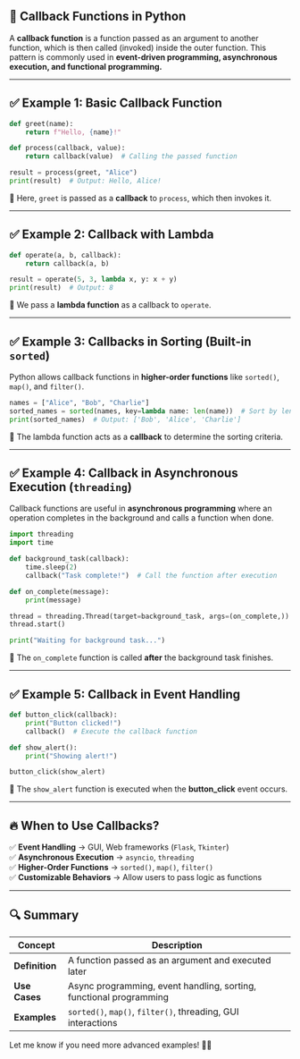 ## **🔹 Callback Functions in Python**  

A **callback function** is a function passed as an argument to another function, which is then called (invoked) inside the outer function. This pattern is commonly used in **event-driven programming, asynchronous execution, and functional programming.**

---

## **✅ Example 1: Basic Callback Function**
```python
def greet(name):
    return f"Hello, {name}!"

def process(callback, value):
    return callback(value)  # Calling the passed function

result = process(greet, "Alice")
print(result)  # Output: Hello, Alice!
```
📌 Here, `greet` is passed as a **callback** to `process`, which then invokes it.

---

## **✅ Example 2: Callback with Lambda**
```python
def operate(a, b, callback):
    return callback(a, b)

result = operate(5, 3, lambda x, y: x + y)
print(result)  # Output: 8
```
📌 We pass a **lambda function** as a callback to `operate`.

---

## **✅ Example 3: Callbacks in Sorting (Built-in `sorted`)**
Python allows callback functions in **higher-order functions** like `sorted()`, `map()`, and `filter()`.  

```python
names = ["Alice", "Bob", "Charlie"]
sorted_names = sorted(names, key=lambda name: len(name))  # Sort by length
print(sorted_names)  # Output: ['Bob', 'Alice', 'Charlie']
```
📌 The lambda function acts as a **callback** to determine the sorting criteria.

---

## **✅ Example 4: Callback in Asynchronous Execution (`threading`)**
Callback functions are useful in **asynchronous programming** where an operation completes in the background and calls a function when done.

```python
import threading
import time

def background_task(callback):
    time.sleep(2)
    callback("Task complete!")  # Call the function after execution

def on_complete(message):
    print(message)

thread = threading.Thread(target=background_task, args=(on_complete,))
thread.start()

print("Waiting for background task...")
```
📌 The `on_complete` function is called **after** the background task finishes.

---

## **✅ Example 5: Callback in Event Handling**
```python
def button_click(callback):
    print("Button clicked!")
    callback()  # Execute the callback function

def show_alert():
    print("Showing alert!")

button_click(show_alert)  
```
📌 The `show_alert` function is executed when the **button_click** event occurs.

---

## **🔥 When to Use Callbacks?**
✅ **Event Handling** → GUI, Web frameworks (`Flask`, `Tkinter`)  
✅ **Asynchronous Execution** → `asyncio`, `threading`  
✅ **Higher-Order Functions** → `sorted()`, `map()`, `filter()`  
✅ **Customizable Behaviors** → Allow users to pass logic as functions  

---

## **🔍 Summary**
| Concept | Description |
|---------|------------|
| **Definition** | A function passed as an argument and executed later |
| **Use Cases** | Async programming, event handling, sorting, functional programming |
| **Examples** | `sorted()`, `map()`, `filter()`, threading, GUI interactions |

Let me know if you need more advanced examples! 🚀😃